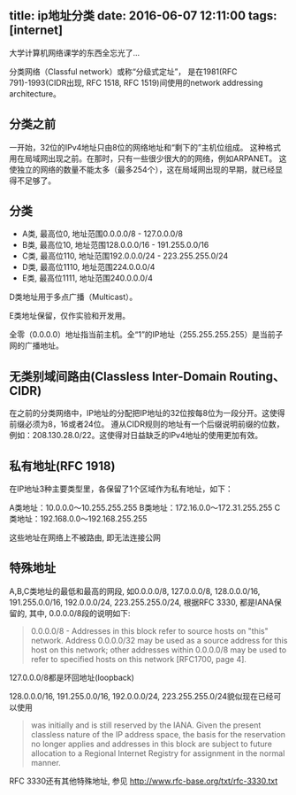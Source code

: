 title: ip地址分类
date: 2016-06-07 12:11:00
tags: [internet]
---

大学计算机网络课学的东西全忘光了...

分类网络（Classful network）或称“分级式定址”，
是在1981(RFC 791)-1993(CIDR出现, RFC 1518, RFC 1519)间使用的network addressing architecture。

<!--more-->

## 分类之前
一开始，32位的IPv4地址只由8位的网络地址和“剩下的”主机位组成。
这种格式用在局域网出现之前。在那时，只有一些很少很大的的网络，例如ARPANET。
这使独立的网络的数量不能太多（最多254个），这在局域网出现的早期，就已经显得不足够了。

## 分类
* A类, 最高位0, 地址范围0.0.0.0/8 - 127.0.0.0/8
* B类, 最高位10, 地址范围128.0.0.0/16 - 191.255.0.0/16
* C类, 最高位110, 地址范围192.0.0.0/24 - 223.255.255.0/24
* D类, 最高位1110, 地址范围224.0.0.0/4
* E类, 最高位1111, 地址范围240.0.0.0/4

D类地址用于多点广播（Multicast）。

E类地址保留，仅作实验和开发用。

全零（0.0.0.0）地址指当前主机。全“1”的IP地址（255.255.255.255）是当前子网的广播地址。

## 无类别域间路由(Classless Inter-Domain Routing、CIDR)
在之前的分类网络中，IP地址的分配把IP地址的32位按每8位为一段分开。这使得前缀必须为8，16或者24位。
遵从CIDR规则的地址有一个后缀说明前缀的位数，例如：208.130.28.0/22。这使得对日益缺乏的IPv4地址的使用更加有效。

## 私有地址(RFC 1918)
在IP地址3种主要类型里，各保留了1个区域作为私有地址，如下：

A类地址：10.0.0.0～10.255.255.255
B类地址：172.16.0.0～172.31.255.255
C类地址：192.168.0.0～192.168.255.255

这些地址在网络上不被路由, 即无法连接公网

## 特殊地址
A,B,C类地址的最低和最高的网段,
如0.0.0.0/8, 127.0.0.0/8, 128.0.0.0/16, 191.255.0.0/16, 192.0.0.0/24, 223.255.255.0/24,
根据RFC 3330, 都是IANA保留的, 其中,
0.0.0.0/8段的说明如下:

> 0.0.0.0/8 - Addresses in this block refer to source hosts on "this"
>   network.  Address 0.0.0.0/32 may be used as a source address for this
>   host on this network; other addresses within 0.0.0.0/8 may be used to
>   refer to specified hosts on this network [RFC1700, page 4].

127.0.0.0/8都是环回地址(loopback)

128.0.0.0/16, 191.255.0.0/16, 192.0.0.0/24, 223.255.255.0/24貌似现在已经可以使用

> was initially and is still reserved by
> the IANA.  Given the present classless nature of the IP address
> space, the basis for the reservation no longer applies and addresses
> in this block are subject to future allocation to a Regional Internet
> Registry for assignment in the normal manner.

RFC 3330还有其他特殊地址, 参见
http://www.rfc-base.org/txt/rfc-3330.txt

